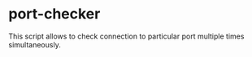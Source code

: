 # port-checker
This script allows to check connection to particular port multiple times simultaneously.
